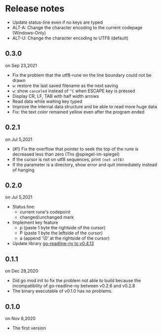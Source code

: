 Release notes
=============

- Update status-line even if no keys are typed
- ALT-A: Change the character encoding to the current codepage (Windows-Only)
- ALT-U: Change the character encoding to UTF8 (default)

0.3.0
-----
on Sep 23,2021

- Fix the problem that the utf8-rune on the line boundary could not be drawn
- `w`: restore the last saved filename as the next saving
- `w`: show `canceled` instead of `^C` when ESCAPE key is pressed
- Display CR, LF, TAB with half width arrows
- Read data while waiting key typed
- Improve the internal data structure and be able to read more huge data
- Fix: the text color remained yellow even after the program ended

0.2.1
-----
on Jul 5,2021

- (#1) Fix the overflow that pointer to seek the top of the rune is decreased less than zero (Thx @spiegel-im-spiegel)
- If the cursor is not on utf8 sequences, print `(not utf8)`
- If the parameter is a directory, show error and quit immediately instead of hanging

0.2.0
-----
on Jul 5,2021

- Status line:
    - current rune's codepoint
    - changed/unchanged mark
- Implement key feature
    - p (paste 1 byte the rightside of the cursor)
    - P (paste 1 byte the leftside of the cursor)
    - a (append '\0' at the rightside of the cursor)
- Update library [go-readline-ny to v0.4.13](https://github.com/zetamatta/go-readline-ny/releases/tag/v0.4.13)

0.1.1
-----
on Dec 28,2020

- Did go mod init to fix the problem not able to build because the incompatibility of go-readline-ny between v0.2.6 and v0.2.8
- The binary executable of v0.1.0 has no problems.

0.1.0
-----
on Nov 8,2020

- The first version
